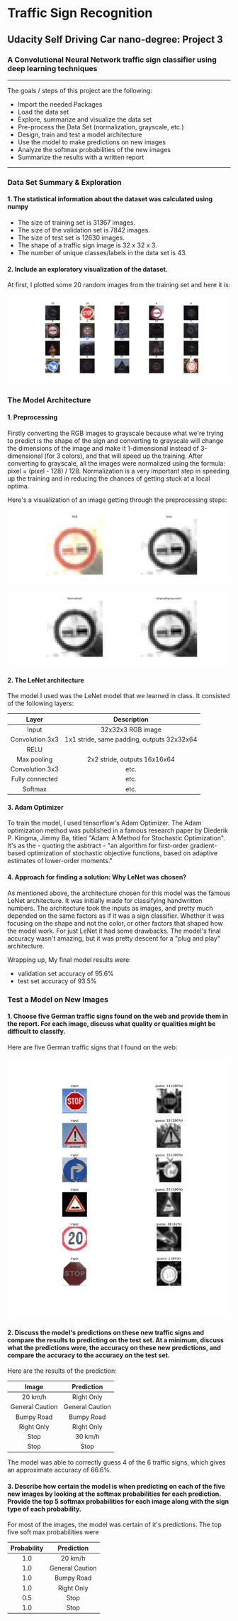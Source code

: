 # **Traffic Sign Recognition**

## Udacity Self Driving Car nano-degree: Project 3

### A Convolutional Neural Network traffic sign classifier using deep learning techniques

---

The goals / steps of this project are the following:
* Import the needed Packages
* Load the data set
* Explore, summarize and visualize the data set
* Pre-process the Data Set (normalization, grayscale, etc.)
* Design, train and test a model architecture
* Use the model to make predictions on new images
* Analyze the softmax probabilities of the new images
* Summarize the results with a written report


[//]: # (Image References)

[image1]: ./output_images/Sign_Traffic.png "Visualization"
[image2]: ./output_images/preprocessing_1.png "Distribution"
[image3]: ./output_images/preprocessing_2.png "Preprocessing"
[image4]: ./output_images/accuracy.png "Accuracy"


---
### Data Set Summary & Exploration

#### 1. The statistical information about the dataset was calculated using numpy
* The size of training set is 31367 images.
* The size of the validation set is 7842 images.
* The size of test set is 12630 images.
* The shape of a traffic sign image is 32 x 32 x 3.
* The number of unique classes/labels in the data set is 43.

#### 2. Include an exploratory visualization of the dataset.

At first, I plotted some 20 random images from the training set and here it is:

![alt text][image1]

### The Model Architecture

#### 1. Preprocessing
Firstly converting the RGB images to grayscale because what we're trying to predict is the shape of the sign and converting to grayscale will change the dimensions of the image and make it 1-dimensional instead of 3-dimensional (for 3 colors), and that will speed up the training. After converting to grayscale, all the images were normalized using the formula: pixel = (pixel - 128) / 128. 
Normalization is a very important step in speeding up the training and in reducing the chances of getting stuck at a local optima.

Here's a visualization of an image getting through the preprocessing steps:

![alt text][image2]

![alt text][image3]

#### 2. The LeNet architecture

The model I used was the LeNet model that we learned in class. It consisted of the following layers:

| Layer         		|     	Description	        					|
|:---------------------:|:---------------------------------------------:|
| Input         		| 32x32x3 RGB image   							|
| Convolution 3x3     	| 1x1 stride, same padding, outputs 32x32x64 	|
| RELU					|												|
| Max pooling	      	| 2x2 stride,  outputs 16x16x64 				|
| Convolution 3x3	    | etc.      									|
| Fully connected		| etc.        									|
| Softmax				| etc.        									|


#### 3. Adam Optimizer

To train the model, I used tensorflow's Adam Optimizer. The Adam optimization method was published in a famous research paper by Diederik P. Kingma, Jimmy Ba, titled "Adam: A Method for Stochastic Optimization". It's as the - quoting the asbtract - "an algorithm for first-order gradient-based optimization of stochastic objective functions, based on adaptive estimates of lower-order moments."

#### 4. Approach for finding a solution: Why LeNet was chosen?

As mentioned above, the architecture chosen for this model was the famous LeNet architecture. It was initially made for classifying handwritten numbers. The architecture took the inputs as images, and pretty much depended on the same factors as if it was a sign classifier. Whether it was focusing on the shape and not the color, or other factors that shaped how the model work.
For just LeNet it had some drawbacks. The model's final accuracy wasn't amazing, but it was pretty descent for a "plug and play" architecture.

Wrapping up, My final model results were:
* validation set accuracy of 95.6%
* test set accuracy of 93.5%

### Test a Model on New Images

#### 1. Choose five German traffic signs found on the web and provide them in the report. For each image, discuss what quality or qualities might be difficult to classify.

Here are five German traffic signs that I found on the web:

![alt text][image4] 

#### 2. Discuss the model's predictions on these new traffic signs and compare the results to predicting on the test set. At a minimum, discuss what the predictions were, the accuracy on these new predictions, and compare the accuracy to the accuracy on the test set.

Here are the results of the prediction:

| Image			        |     Prediction      	|
|:---------------------:|:---------------------:|
| 20 km/h         	   	| Right Only   			|
| General Caution     	| General Caution 		|
| Bumpy Road			| Bumpy Road			|
| Right Only	      	| Right Only	 		|
| Stop          		| 30 km/h       		|
| Stop                  | Stop                  |

The model was able to correctly guess 4 of the 6 traffic signs, which gives an approximate accuracy of 66.6%.

#### 3. Describe how certain the model is when predicting on each of the five new images by looking at the softmax probabilities for each prediction. Provide the top 5 softmax probabilities for each image along with the sign type of each probability.

For most of the images, the model was certain of it's predictions. The top five soft max probabilities were

| Probability         	|     Prediction 		|
|:---------------------:|:---------------------:|
| 1.0         		    | 20 km/h   	   	   	|
| 1.0     			    | General Caution		|
| 1.0			        | Bumpy Road			|
| 1.0	      	      	| Right Only			|
| 0.5				    | Stop      			|
| 1.0                   | Stop                  |
